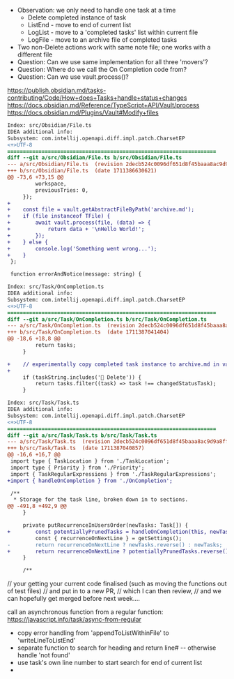 - Observation: we only need to handle one task at a time
  - Delete completed instance of task
  - ListEnd - move to end of current list
  - LogList - move to a 'completed tasks' list within current file
  - LogFile - move to an archive file of completed tasks
- Two non-Delete actions work with same note file; one works with a different file
- Question:  Can we use same implementation for all three 'movers'?
- Question:  Where do we call the On Completion code from?
- Question:  Can we use vault.process()?

https://publish.obsidian.md/tasks-contributing/Code/How+does+Tasks+handle+status+changes
https://docs.obsidian.md/Reference/TypeScript+API/Vault/process
https://docs.obsidian.md/Plugins/Vault#Modify+files

```diff
Index: src/Obsidian/File.ts
IDEA additional info:
Subsystem: com.intellij.openapi.diff.impl.patch.CharsetEP
<+>UTF-8
===================================================================
diff --git a/src/Obsidian/File.ts b/src/Obsidian/File.ts
--- a/src/Obsidian/File.ts	(revision 2decb524c0096df651d8f45baaa8ac9d9a8ff07c)
+++ b/src/Obsidian/File.ts	(date 1711386630621)
@@ -73,6 +73,15 @@
         workspace,
         previousTries: 0,
     });
+
+    const file = vault.getAbstractFileByPath('archive.md');
+    if (file instanceof TFile) {
+        await vault.process(file, (data) => {
+            return data + '\nHello World!';
+        });
+    } else {
+        console.log('Something went wrong...');
+    }
 };

 function errorAndNotice(message: string) {
```

```diff
Index: src/Task/OnCompletion.ts
IDEA additional info:
Subsystem: com.intellij.openapi.diff.impl.patch.CharsetEP
<+>UTF-8
===================================================================
diff --git a/src/Task/OnCompletion.ts b/src/Task/OnCompletion.ts
--- a/src/Task/OnCompletion.ts	(revision 2decb524c0096df651d8f45baaa8ac9d9a8ff07c)
+++ b/src/Task/OnCompletion.ts	(date 1711387041404)
@@ -18,6 +18,8 @@
         return tasks;
     }

+    // experimentally copy completed task instance to archive.md in vault root
+
     if (taskString.includes('🏁 Delete')) {
         return tasks.filter((task) => task !== changedStatusTask);
     }

```

```diff
Index: src/Task/Task.ts
IDEA additional info:
Subsystem: com.intellij.openapi.diff.impl.patch.CharsetEP
<+>UTF-8
===================================================================
diff --git a/src/Task/Task.ts b/src/Task/Task.ts
--- a/src/Task/Task.ts	(revision 2decb524c0096df651d8f45baaa8ac9d9a8ff07c)
+++ b/src/Task/Task.ts	(date 1711387040857)
@@ -16,6 +16,7 @@
 import type { TaskLocation } from './TaskLocation';
 import type { Priority } from './Priority';
 import { TaskRegularExpressions } from './TaskRegularExpressions';
+import { handleOnCompletion } from './OnCompletion';

 /**
  * Storage for the task line, broken down in to sections.
@@ -491,8 +492,9 @@
     }

     private putRecurrenceInUsersOrder(newTasks: Task[]) {
+        const potentiallyPrunedTasks = handleOnCompletion(this, newTasks);
         const { recurrenceOnNextLine } = getSettings();
-        return recurrenceOnNextLine ? newTasks.reverse() : newTasks;
+        return recurrenceOnNextLine ? potentiallyPrunedTasks.reverse() : potentiallyPrunedTasks;
     }

     /**

```

// your getting your current code finalised (such as moving the functions out of test files)
// and put in to a new PR,
// which I can then review,
// and we can hopefully get merged before next week....

call an  asynchronous function from a regular function:  https://javascript.info/task/async-from-regular

- copy error handling from 'appendToListWithinFile' to 'writeLineToListEnd'
- separate function to search for heading and return line# -- otherwise handle 'not found'
- use task's own line number to start search for end of current list
-


